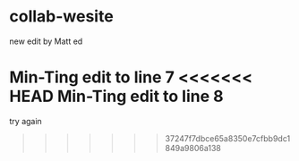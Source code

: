 # collab-wesite

new edit by Matt ed



Min-Ting edit to line 7
<<<<<<< HEAD
Min-Ting edit to line 8
=======

try again
>>>>>>> 37247f7dbce65a8350e7cfbb9dc1849a9806a138
